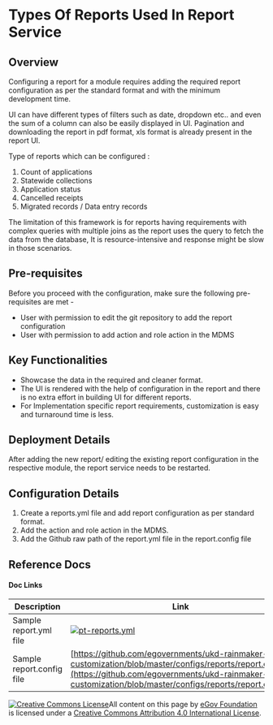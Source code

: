 # Types Of Reports Used In Report Service

## Overview <a href="#overview" id="overview"></a>

Configuring a report for a module requires adding the required report configuration as per the standard format and with the minimum development time.

UI can have different types of filters such as date, dropdown etc.. and even the sum of a column can also be easily displayed in UI. Pagination and downloading the report in pdf format, xls format is already present in the report UI.

Type of reports which can be configured :

1. Count of applications
2. Statewide collections
3. Application status
4. Cancelled receipts
5. Migrated records / Data entry records

The limitation of this framework is for reports having requirements with complex queries with multiple joins as the report uses the query to fetch the data from the database, It is resource-intensive and response might be slow in those scenarios.

## Pre-requisites <a href="#pre-requisites" id="pre-requisites"></a>

Before you proceed with the configuration, make sure the following pre-requisites are met -

* User with permission to edit the git repository to add the report configuration
* User with permission to add action and role action in the MDMS

## Key Functionalities <a href="#key-functionalities" id="key-functionalities"></a>

* Showcase the data in the required and cleaner format.
* The UI is rendered with the help of configuration in the report and there is no extra effort in building UI for different reports.
* For Implementation specific report requirements, customization is easy and turnaround time is less.

## Deployment Details <a href="#deployment-details" id="deployment-details"></a>

After adding the new report/ editing the existing report configuration in the respective module, the report service needs to be restarted.

## Configuration Details <a href="#configuration-details" id="configuration-details"></a>

1. Create a reports.yml file and add report configuration as per standard format.
2. Add the action and role action in the MDMS.
3. Add the Github raw path of the report.yml file in the report.config file

## Reference Docs <a href="#reference-docs" id="reference-docs"></a>

#### Doc Links <a href="#doc-links" id="doc-links"></a>

| Description               | Link                                                                                                                                                                                                           |
| ------------------------- | -------------------------------------------------------------------------------------------------------------------------------------------------------------------------------------------------------------- |
| Sample report.yml file    | [![](https://github.githubassets.com/favicon.ico)pt-reports.yml](https://github.com/egovernments/ukd-rainmaker-customization/blob/master/configs/reports/configs/pt-reports.yml)                               |
| Sample report.config file | [https://github.com/egovernments/ukd-rainmaker-customization/blob/master/configs/reports/report.config](https://github.com/egovernments/ukd-rainmaker-customization/blob/master/configs/reports/report.config) |



[![Creative Commons License](https://i.creativecommons.org/l/by/4.0/80x15.png)​](http://creativecommons.org/licenses/by/4.0/)All content on this page by [eGov Foundation](https://egov.org.in/) is licensed under a [Creative Commons Attribution 4.0 International License](http://creativecommons.org/licenses/by/4.0/).
